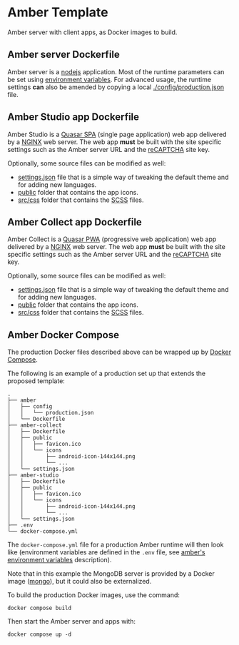 # Amber Template

Amber server with client apps, as Docker images to build.

Amber server Dockerfile
-----------------------

Amber server is a [nodejs](https://nodejs.org/) application. Most of the runtime parameters can be set using [environment variables]((https://github.com/obiba/amber/blob/main/README.md#environment-variables)). For advanced usage, the runtime settings **can** also be amended by copying a local [./config/production.json](https://github.com/obiba/amber/blob/main/config/production.json) file.

Amber Studio app Dockerfile
---------------------------

Amber Studio is a [Quasar SPA](https://quasar.dev/quasar-cli-vite/developing-spa/introduction) (single page application) web app delivered by a [NGINX](https://www.nginx.com/) web server. The web app **must** be built with the site specific settings such as the Amber server URL and the [reCAPTCHA](https://developers.google.com/recaptcha/) site key.

Optionally, some source files can be modified as well:

* [settings.json](https://github.com/obiba/amber-studio/blob/main/settings.json) file that is a simple way of tweaking the default theme and for adding new languages.
* [public](https://github.com/obiba/amber-studio/tree/main/public) folder that contains the app icons.
* [src/css](https://github.com/obiba/amber-studio/tree/main/src/css) folder that contains the [SCSS](https://sass-lang.com/documentation/syntax) files.

Amber Collect app Dockerfile
----------------------------

Amber Collect is a [Quasar PWA](https://quasar.dev/quasar-cli-vite/developing-pwa/introduction) (progressive web application) web app delivered by a [NGINX](https://www.nginx.com/) web server. The web app **must** be built with the site specific settings such as the Amber server URL and the [reCAPTCHA](https://developers.google.com/recaptcha/) site key.

Optionally, some source files can be modified as well:

* [settings.json](https://github.com/obiba/amber-collect/blob/main/settings.json) file that is a simple way of tweaking the default theme and for adding new languages.
* [public](https://github.com/obiba/amber-collect/tree/main/public) folder that contains the app icons.
* [src/css](https://github.com/obiba/amber-collect/tree/main/src/css) folder that contains the [SCSS](https://sass-lang.com/documentation/syntax) files.

Amber Docker Compose
--------------------

The production Docker files described above can be wrapped up by [Docker Compose](https://docs.docker.com/compose/).

The following is an example of a production set up that extends the proposed template:

```
.
├── amber
│   ├── config
│   │   └── production.json
│   └── Dockerfile
├── amber-collect
│   ├── Dockerfile
│   ├── public
│   │   ├── favicon.ico
│   │   └── icons
│   │       ├── android-icon-144x144.png
│   │       └── ...
│   └── settings.json
├── amber-studio
│   ├── Dockerfile
│   ├── public
│   │   ├── favicon.ico
│   │   └── icons
│   │       ├── android-icon-144x144.png
│   │       └── ...
│   └── settings.json
├── .env
└── docker-compose.yml
```

The `docker-compose.yml` file for a production Amber runtime will then look like (environment variables are defined in the `.env` file, see [amber's environment variables](https://github.com/obiba/amber/blob/main/README.md#environment-variables) description).

Note that in this example the MongoDB server is provided by a Docker image ([mongo](https://hub.docker.com/_/mongo/)), but it could also be externalized.

To build the production Docker images, use the command:

```
docker compose build
```

Then start the Amber server and apps with:

```
docker compose up -d
```
